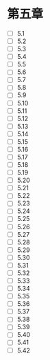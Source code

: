 # 第五章
- [ ] 5.1
- [ ] 5.2
- [ ] 5.3
- [ ] 5.4
- [ ] 5.5
- [ ] 5.6
- [ ] 5.7
- [ ] 5.8
- [ ] 5.9
- [ ] 5.10
- [ ] 5.11
- [ ] 5.12
- [ ] 5.13
- [ ] 5.14
- [ ] 5.15
- [ ] 5.16
- [ ] 5.17
- [ ] 5.18
- [ ] 5.19
- [ ] 5.20
- [ ] 5.21
- [ ] 5.22
- [ ] 5.23
- [ ] 5.24
- [ ] 5.25
- [ ] 5.26
- [ ] 5.27
- [ ] 5.28
- [ ] 5.29
- [ ] 5.30
- [ ] 5.31
- [ ] 5.32
- [ ] 5.33
- [ ] 5.34
- [ ] 5.35
- [ ] 5.36
- [ ] 5.37
- [ ] 5.38
- [ ] 5.39
- [ ] 5.40
- [ ] 5.41
- [ ] 5.42
